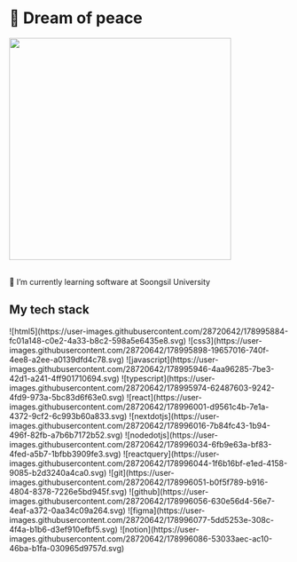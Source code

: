 <h1>👋 Dream of peace </h1>
<img align="center" src="https://user-images.githubusercontent.com/28720642/178992692-8c04a4ba-51b7-4b27-b310-cd0ac5a8693f.jpg" width="400"/>
<br></br>
<p>🌱 I’m currently learning software at Soongsil University</p>

<h2> My tech stack </h2>
![html5](https://user-images.githubusercontent.com/28720642/178995884-fc01a148-c0e2-4a33-b8c2-598a5e6435e8.svg)
![css3](https://user-images.githubusercontent.com/28720642/178995898-19657016-740f-4ee8-a2ee-a0139dfd4c78.svg)
![javascript](https://user-images.githubusercontent.com/28720642/178995946-4aa96285-7be3-42d1-a241-4ff901710694.svg)
![typescript](https://user-images.githubusercontent.com/28720642/178995974-62487603-9242-4fd9-973a-5bc83d6f63e0.svg)
![react](https://user-images.githubusercontent.com/28720642/178996001-d9561c4b-7e1a-4372-9cf2-6c993b60a833.svg)
![nextdotjs](https://user-images.githubusercontent.com/28720642/178996016-7b84fc43-1b94-496f-82fb-a7b6b7172b52.svg)
![nodedotjs](https://user-images.githubusercontent.com/28720642/178996034-6fb9e63a-bf83-4fed-a5b7-1bfbb3909fe3.svg)
![reactquery](https://user-images.githubusercontent.com/28720642/178996044-1f6b16bf-e1ed-4158-9085-b2d3240a4ca0.svg)
![git](https://user-images.githubusercontent.com/28720642/178996051-b0f5f789-b916-4804-8378-7226e5bd945f.svg)
![github](https://user-images.githubusercontent.com/28720642/178996056-630e56d4-56e7-4eaf-a372-0aa34c09a264.svg)
![figma](https://user-images.githubusercontent.com/28720642/178996077-5dd5253e-308c-4f4a-b1b6-d3ef910efbf5.svg)
![notion](https://user-images.githubusercontent.com/28720642/178996086-53033aec-ac10-46ba-b1fa-030965d9757d.svg)


